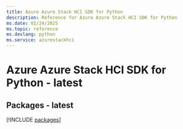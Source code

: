 ```yaml
---
title: Azure Azure Stack HCI SDK for Python
description: Reference for Azure Azure Stack HCI SDK for Python
ms.date: 02/24/2025
ms.topic: reference
ms.devlang: python
ms.service: azurestackhci
---
```

# Azure Azure Stack HCI SDK for Python - latest
## Packages - latest
[!INCLUDE [packages](azure-stack-hci-index.md)]